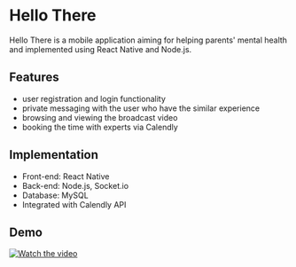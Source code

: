 # Hello There
Hello There is a mobile application aiming for helping parents' mental health and implemented using React Native and Node.js. 

## Features
* user registration and login functionality
* private messaging with the user who have the similar experience
* browsing and viewing the broadcast video
* booking the time with experts via Calendly

## Implementation
* Front-end: React Native
* Back-end: Node.js, Socket.io
* Database: MySQL
* Integrated with Calendly API

## Demo
[![Watch the video](https://img.youtube.com/vi/USsuys4djs4/hqdefault.jpg)](https://www.youtube.com/watch?v=USsuys4djs4)
